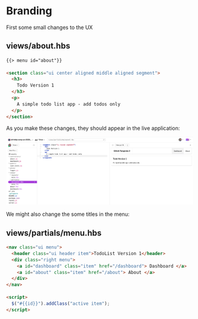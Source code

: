 # Branding

First some small changes to the UX

## views/about.hbs

```html
{{> menu id="about"}}

<section class="ui center aligned middle aligned segment">
  <h3>
    Todo Version 1
  </h3>
  <p>
    A simple todo list app - add todos only
  </p>
</section>
```

As you make these changes, they should appear in the live application:

![](img/12.png)

We might also change the some titles in the menu:

## views/partials/menu.hbs

```html
<nav class="ui menu">
  <header class="ui header item">TodoList Version 1</header>
  <div class="right menu">
    <a id="dashboard" class="item" href="/dashboard"> Dashboard </a>
    <a id="about" class="item" href="/about"> About </a>
  </div>
</nav>

<script>
  $("#{{id}}").addClass("active item");
</script>
```

